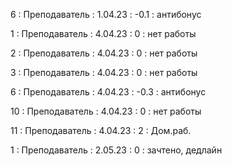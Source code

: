 
6 : Преподаватель : 1.04.23 : -0.1 : антибонус

1 : Преподаватель : 4.04.23 : 0 : нет работы

2 : Преподаватель : 4.04.23 : 0 : нет работы

3 : Преподаватель : 4.04.23 : 0 : нет работы

6 : Преподаватель : 4.04.23 : -0.3 : антибонус

10 : Преподаватель : 4.04.23 : 0 : нет работы

11 : Преподаватель : 4.04.23 : 2 : Дом.раб.

1 : Преподаватель : 2.05.23 : 0 : зачтено, дедлайн

